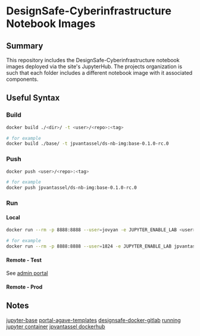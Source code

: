 # DesignSafe-Cyberinfrastructure Notebook Images

## Summary

This repository includes the DesignSafe-Cyberinfrastructure notebook images deployed via the site's JupyterHub.
The projects organization is such that each folder includes a different notebook image with it associated components.

## Useful Syntax

### Build

```bash
docker build ./<dir>/ -t <user>/<repo>:<tag>

# for example
docker build ./base/ -t jpvantassel/ds-nb-img:base-0.1.0-rc.0
```

### Push

```bash
docker push <user>/<repo>:<tag>

# for example
docker push jpvantassel/ds-nb-img:base-0.1.0-rc.0
```

### Run

#### Local

```bash
docker run --rm -p 8888:8888 --user=jovyan -e JUPYTER_ENABLE_LAB <user>/<repo>:<tag>

# for example
docker run --rm -p 8888:8888 --user=1824 -e JUPYTER_ENABLE_LAB jpvantassel/ds-nb-img:base-0.1.0-rc.0 
``` 

#### Remote - Test

See [admin portal](https://designsafe-dev-admin.io.jupyter.tacc.cloud/)

#### Remote - Prod

## Notes

[jupyter-base](https://github.com/jupyter/docker-stacks/blob/master/base-notebook/Dockerfile)
[portal-agave-templates](https://bitbucket.org/taccaci/portal-agave-templates/src/master/)
[designsafe-docker-gitlab](https://gitlab.tacc.utexas.edu/cic/jupyter/-/blob/master/notebooks/tenants/designsafe/Dockerfile)
[running jupyter container](https://jupyter-docker-stacks.readthedocs.io/en/latest/using/running.html#using-jupyterhub)
[jpvantassel dockerhub](https://hub.docker.com/repository/docker/jpvantassel/)